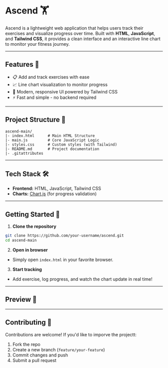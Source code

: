 # Ascend 🏋️

Ascend is a lightweight web application that helps users track their exercises and visualize progress over time.
Built with **HTML**, **JavaScript**, and **Tailwind CSS**, it provides a clean interface and an interactive line chart to monitor your fitness journey.

---

## Features 🚀
- 📋 Add and track exercises with ease
- 📈 Line chart visualization to monitor progress
- 🎨 Modern, responsive UI powered by Tailwind CSS
- ⚡ Fast and simple - no backend required

---

## Project Structure 📂
```
ascend-main/
|- index.html      # Main HTML Structure
|- main.js         # Core JavaScript Logic
|- styles.css      # Custom styles (with Tailwind)
|- README.md       # Project documentation
|- .gitattributes
```

---

## Tech Stack 🛠️
- **Frontend:** HTML, JavaScript, Tailwind CSS
- **Charts:** [Chart.js](https://www.chartjs.org/) (for progress validation) 

---

## Getting Started 📖

1. **Clone the repository**
  ```bash
  git clone https://github.com/your-username/ascend.git
  cd ascend-main
  ```

2. **Open in browser**
  - Simply open `index.html` in your favorite browser.

3. **Start tracking**
  - Add exercise, log progress, and watch the chart update in real time!

---

## Preview 📸

---

## Contributing 🤝
Contributions are welcome!  If you'd like to imporve the projectt:
1. Fork the repo
2. Create a new branch (`feature/your-feature`)
3. Commit changes and push
4. Submit a pull request